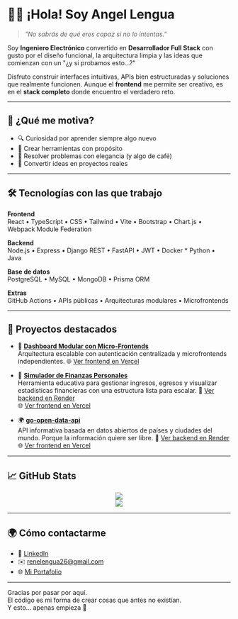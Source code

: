 # 👨‍💻 ¡Hola! Soy Angel Lengua

> *"No sabrás de qué eres capaz si no lo intentas."*

Soy **Ingeniero Electrónico** convertido en **Desarrollador Full Stack** con gusto por el diseño funcional, la arquitectura limpia y las ideas que comienzan con un "¿y si probamos esto...?"

Disfruto construir interfaces intuitivas, APIs bien estructuradas y soluciones que realmente funcionen. Aunque el **frontend** me permite ser creativo, es en el **stack completo** donde encuentro el verdadero reto.

---

## 🧠 ¿Qué me motiva?

- 🔍 Curiosidad por aprender siempre algo nuevo
- 🚀 Crear herramientas con propósito
- 🧩 Resolver problemas con elegancia (y algo de café)
- 🧪 Convertir ideas en proyectos reales

---

## 🛠️ Tecnologías con las que trabajo

**Frontend**  
React • TypeScript • CSS • Tailwind • Vite • Bootstrap • Chart.js • Webpack Module Federation

**Backend**  
Node.js • Express • Django REST • FastAPI • JWT • Docker * Python • Java

**Base de datos**  
PostgreSQL • MySQL • MongoDB • Prisma ORM

**Extras**  
GitHub Actions • APIs públicas • Arquitecturas modulares • Microfrontends

---

## 📂 Proyectos destacados 

- 🔐 **[Dashboard Modular con Micro-Frontends](https://github.com//ang-len-26/dashboard-mf)**  
  Arquitectura escalable con autenticación centralizada y microfrontends independientes.
  🌐 [Ver frontend en Vercel](shell-vert.vercel.app)

- 💸 **[Simulador de Finanzas Personales](https://github.com/ang-len-26/finance-simulator)**  
  Herramienta educativa para gestionar ingresos, egresos y visualizar estadísticas financieras con una estructura lista para escalar.
  🔗 [Ver backend en Render](https://finance-backend-9v2i.onrender.com)  
  🌐 [Ver frontend en Vercel](finance-frontend-pink.vercel.app)

- 🌍 **[go-open-data-api](https://github.com/tuusuario/ang-len-26/Go-Open-Data)**  
  API informativa basada en datos abiertos de países y ciudades del mundo. Porque la información quiere ser libre.
  🔗 [Ver backend en Render](https://go-open-data.onrender.com)  
  🌐 [Ver frontend en Vercel](https://go-open-data.vercel.app)

---

## 📈 GitHub Stats

<p align="center">
  <img src="https://github-readme-stats.vercel.app/api?username=ang-len-26&theme=tokyonight&show_icons=true" />
  <br />
  <img src="https://github-readme-stats.vercel.app/api/top-langs/?username=ang-len-26&layout=compact&theme=tokyonight" />
</p>

---

## 🌍 Cómo contactarme

- 💼 [LinkedIn](https://www.linkedin.com/in/angel-rene-lengua-espinoza-9a40a5199/)
- ✉️ [renelengua26@gmail.com](mailto:renelengua26@gmail.com)
- 🌐 [Mi Portafolio](https://portafolio-beta-lime-37.vercel.app)

---

Gracias por pasar por aquí.  
El código es mi forma de crear cosas que antes no existían.  
Y esto... apenas empieza 🚧
